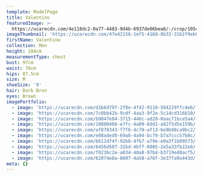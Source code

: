 ```yaml
---
template: ModelPage
title: Valentino
featuredImage: >-
  https://ucarecdn.com/4e118dc2-0a77-4483-9d4b-6937de06bea6/-/crop/1054x835/0,92/-/preview/
imageThumbnail: 'https://ucarecdn.com/47e42156-1ef5-4168-8b33-31b2f9eb8df2/'
firstName: Valentino
collection: Men
height: 184cm
measurementType: chest
bust: 97cm
waist: 76cm
hips: 87.5cm
size: M
shoeSize: '9'
hair: Dark Bron
eyes: Brown
imagePortfolio:
  - image: 'https://ucarecdn.com/d1b6d797-2f8e-4f42-9110-584229ffc4e6/'
  - image: 'https://ucarecdn.com/7c0bb42b-9cdf-4aa3-9f2e-5c14cd316b10/'
  - image: 'https://ucarecdn.com/b9047e84-3715-446c-ad20-0aac71bce5a4/'
  - image: 'https://ucarecdn.com/10800466-e7fc-4a09-8dd1-a82f5d5e159b/'
  - image: 'https://ucarecdn.com/af870343-f7f6-4c70-af13-6e9b98ca9bc2/'
  - image: 'https://ucarecdn.com/e08aded8-69a8-4a94-bc79-b7a7ccc57b0c/'
  - image: 'https://ucarecdn.com/b612df4f-92b8-4fb7-a79e-e0a3f1b09573/'
  - image: 'https://ucarecdn.com/8456d507-32bd-4bff-8005-2e5a33fb22e8/'
  - image: 'https://ucarecdn.com/f023bc2e-a034-40a8-97b4-b3719ed8acf5/'
  - image: 'https://ucarecdn.com/62074e8a-8697-4a58-a76f-3e37fa9a443d/'
meta: {}
---
```


